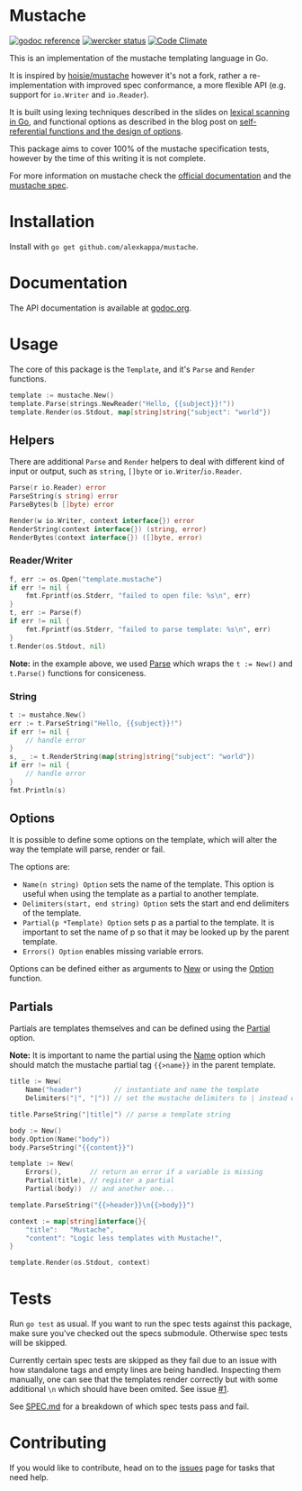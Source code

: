 # Mustache

[![godoc reference](https://godoc.org/github.com/alexkappa/mustache?status.svg)](https://godoc.org/github.com/alexkappa/mustache) [![wercker status](https://app.wercker.com/status/37361276190f155a06df0c3f3e37a870/s/master "wercker status")](https://app.wercker.com/project/byKey/37361276190f155a06df0c3f3e37a870) [![Code Climate](https://codeclimate.com/github/alexkappa/mustache/badges/gpa.svg)](https://codeclimate.com/github/alexkappa/mustache)

This is an implementation of the mustache templating language in Go.

It is inspired by [hoisie/mustache](https://github.com/hoisie/mustache) however it's not a fork, rather a re-implementation with improved spec conformance, a more flexible API (e.g. support for `io.Writer` and `io.Reader`).

It is built using lexing techniques described in the slides on [lexical scanning in Go](https://talks.golang.org/2011/lex.slide), and functional options as described in the blog post on [self-referential functions and the design of options](http://commandcenter.blogspot.nl/2014/01/self-referential-functions-and-design.html).

This package aims to cover 100% of the mustache specification tests, however by the time of this writing it is not complete.

For more information on mustache check the [official documentation](http://mustache.github.io/) and the [mustache spec](http://github.com/mustache/spec).

# Installation

Install with `go get github.com/alexkappa/mustache`.

# Documentation

The API documentation is available at [godoc.org](http://godoc.org/github.com/alexkappa/mustache).

# Usage

The core of this package is the `Template`, and it's `Parse` and `Render` functions.

```Go
template := mustache.New()
template.Parse(strings.NewReader("Hello, {{subject}}!"))
template.Render(os.Stdout, map[string]string{"subject": "world"})
```
## Helpers

There are additional `Parse` and `Render` helpers to deal with different kind of input or output, such as `string`, `[]byte` or `io.Writer`/`io.Reader`.

```Go
Parse(r io.Reader) error
ParseString(s string) error
ParseBytes(b []byte) error
```

```Go
Render(w io.Writer, context interface{}) error
RenderString(context interface{}) (string, error)
RenderBytes(context interface{}) ([]byte, error)
```

### Reader/Writer

```Go
f, err := os.Open("template.mustache")
if err != nil {
    fmt.Fprintf(os.Stderr, "failed to open file: %s\n", err)
}
t, err := Parse(f)
if err != nil {
    fmt.Fprintf(os.Stderr, "failed to parse template: %s\n", err)
}
t.Render(os.Stdout, nil)
```

**Note:** in the example above, we used [Parse](http://godoc.org/github.com/alexkappa/mustache#Parse) which wraps the `t := New()` and `t.Parse()` functions for consiceness.

### String

```Go
t := mustahce.New()
err := t.ParseString("Hello, {{subject}}!")
if err != nil {
    // handle error
}
s, _ := t.RenderString(map[string]string{"subject": "world"})
if err != nil {
    // handle error
}
fmt.Println(s)
```

## Options

It is possible to define some options on the template, which will alter the way the template will parse, render or fail.

The options are:

- `Name(n string) Option` sets the name of the template. This option is useful when using the template as a partial to another template.
- `Delimiters(start, end string) Option` sets the start and end delimiters of the template.
- `Partial(p *Template) Option` sets p as a partial to the template. It is important to set the name of p so that it may be looked up by the parent template.
- `Errors() Option` enables missing variable errors.

Options can be defined either as arguments to [New](http://godoc.org/github.com/alexkappa/mustache#New) or using the [Option](http://godoc.org/github.com/alexkappa/mustache#Template.Option) function.

## Partials

Partials are templates themselves and can be defined using the [Partial](http://godoc.org/github.com/alexkappa/mustache#Partial) option.

**Note:** It is important to name the partial using the [Name](http://godoc.org/github.com/alexkappa/mustache#Name) option which should match the mustache partial tag `{{>name}}` in the parent template.

```Go
title := New(
    Name("header")        // instantiate and name the template
    Delimiters("|", "|")) // set the mustache delimiters to | instead of {{

title.ParseString("|title|") // parse a template string

body := New()
body.Option(Name("body"))
body.ParseString("{{content}}")

template := New(
    Errors(),       // return an error if a variable is missing
    Partial(title), // register a partial
    Partial(body))  // and another one...

template.ParseString("{{>header}}\n{{>body}}")

context := map[string]interface{}{
    "title":   "Mustache",
    "content": "Logic less templates with Mustache!",
}

template.Render(os.Stdout, context)
```

# Tests

Run `go test` as usual. If you want to run the spec tests against this package, make sure you've checked out the specs submodule. Otherwise spec tests will be skipped.

Currently certain spec tests are skipped as they fail due to an issue with how standalone tags and empty lines are being handled. Inspecting them manually, one can see that the templates render correctly but with some additional `\n` which should have been omited. See issue [#1](http://github.com/alexkappa/mustache/issues/1).

See [SPEC.md](https://github.com/alexkappa/mustache/blob/master/SPEC.md) for a breakdown of which spec tests pass and fail.

# Contributing

If you would like to contribute, head on to the [issues](https://github.com/alexkappa/mustache/issues) page for tasks that need help.
